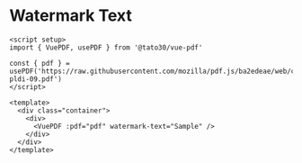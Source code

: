 # Watermark Text

```vue
<script setup>
import { VuePDF, usePDF } from '@tato30/vue-pdf'

const { pdf } = usePDF('https://raw.githubusercontent.com/mozilla/pdf.js/ba2edeae/web/compressed.tracemonkey-pldi-09.pdf')
</script>

<template>
  <div class="container">
    <div>
      <VuePDF :pdf="pdf" watermark-text="Sample" />
    </div>
  </div>
</template>
```
<ClientOnly>
  <Watermark />
</ClientOnly>
